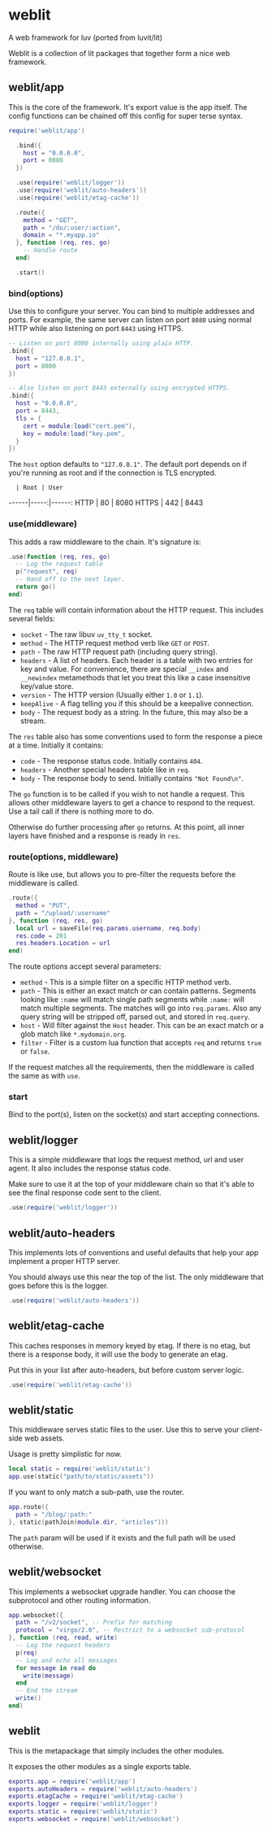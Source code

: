 # weblit

A web framework for luv (ported from luvit/lit)

Weblit is a collection of lit packages that together form a nice web framework.

## weblit/app

This is the core of the framework.  It's export value is the app itself.  The
config functions can be chained off this config for super terse syntax.

```lua
require('weblit/app')

  .bind({
    host = "0.0.0.0",
    port = 8080
  })

  .use(require('weblit/logger'))
  .use(require('weblit/auto-headers'))
  .use(require('weblit/etag-cache'))

  .route({
    method = "GET",
    path = "/do/:user/:action",
    domain = "*.myapp.io"
  }, function (req, res, go)
    -- Handle route
  end)

  .start()

```

### bind(options)

Use this to configure your server.  You can bind to multiple addresses and
ports. For example, the same server can listen on port `8080` using normal HTTP
while also listening on port `8443` using HTTPS.

```lua
-- Listen on port 8080 internally using plain HTTP.
.bind({
  host = "127.0.0.1",
  port = 8080
})

-- Also listen on port 8443 externally using encrypted HTTPS.
.bind({
  host = "0.0.0.0",
  port = 8443,
  tls = {
    cert = module:load("cert.pem"),
    key = module:load("key.pem",
  }
})
```

The `host` option defaults to `"127.0.0.1"`.  The default port depends on if
you're running as root and if the connection is TLS encrypted.

      | Root | User
------|-----:|------:
HTTP  | 80   | 8080
HTTPS | 442  | 8443


### use(middleware)

This adds a raw middleware to the chain.  It's signature is:

```lua
.use(function (req, res, go)
  -- Log the request table
  p("request", req)
  -- Hand off to the next layer.
  return go()
end)
```

The `req` table will contain information about the HTTP request.  This includes
several fields:

 - `socket` - The raw libuv `uv_tty_t` socket.
 - `method` - The HTTP request method verb like `GET` or `POST`.
 - `path` - The raw HTTP request path (including query string).
 - `headers` - A list of headers.  Each header is a table with two entries for
   key and value.  For convenience, there are special `__index` and
   `__newindex` metamethods that let you treat this like a case insensitive
   key/value store.
 - `version` - The HTTP version (Usually either `1.0` or `1.1`).
 - `keepAlive` - A flag telling you if this should be a keepalive connection.
 - `body` - The request body as a string.  In the future, this may also be a stream.

The `res` table also has some conventions used to form the response a piece at a
time.  Initially it contains:

 - `code` - The response status code. Initially contains `404`.
 - `headers` - Another special headers table like in `req`.
 - `body` - The response body to send. Initially contains `"Not Found\n"`.

The `go` function is to be called if you wish to not handle a request.  This
allows other middleware layers to get a chance to respond to the request.  Use a
tail call if there is nothing more to do.

Otherwise do further processing after `go` returns.  At this point, all inner
layers have finished and a response is ready in `res`.

### route(options, middleware)

Route is like use, but allows you to pre-filter the requests before the middleware
is called.

```lua
.route({
  method = "PUT",
  path = "/upload/:username"
}, function (req, res, go)
  local url = saveFile(req.params.username, req.body)
  res.code = 201
  res.headers.Location = url
end)
```

The route options accept several parameters:

 - `method` - This is a simple filter on a specific HTTP method verb.
 - `path` - This is either an exact match or can contain patterns.  Segments
   looking like `:name` will match single path segments while `:name:` will
   match multiple segments.  The matches will go into `req.params`.  Also any
   query string will be stripped off, parsed out, and stored in `req.query`.
 - `host` - Will filter against the `Host` header.  This can be an exact match
   or a glob match like `*.mydomain.org`.
 - `filter` - Filter is a custom lua function that accepts `req` and returns
   `true` or `false`.

If the request matches all the requirements, then the middleware is called the
same as with `use`.

### start

Bind to the port(s), listen on the socket(s) and start accepting connections.

## weblit/logger

This is a simple middleware that logs the request method, url and user agent.
It also includes the response status code.

Make sure to use it at the top of your middleware chain so that it's able to see
the final response code sent to the client.

```lua
.use(require('weblit/logger'))
```

## weblit/auto-headers

This implements lots of conventions and useful defaults that help your app
implement a proper HTTP server.

You should always use this near the top of the list.  The only middleware that
goes before this is the logger.


```lua
.use(require('weblit/auto-headers'))
```

## weblit/etag-cache

This caches responses in memory keyed by etag.  If there is no etag, but there
is a response body, it will use the body to generate an etag.

Put this in your list after auto-headers, but before custom server logic.

```lua
.use(require('weblit/etag-cache'))
```

## weblit/static

This middleware serves static files to the user.  Use this to serve your client-
side web assets.

Usage is pretty simplistic for now.

```lua
local static = require('weblit/static')
app.use(static("path/to/static/assets"))
```

If you want to only match a sub-path, use the router.

```lua
app.route({
  path = "/blog/:path:"
}, static(pathJoin(module.dir, "articles")))
```

The `path` param will be used if it exists and the full path will be used
otherwise.

## weblit/websocket

This implements a websocket upgrade handler.  You can choose the subprotocol and
other routing information.

```lua
app.websocket({
  path = "/v2/socket", -- Prefix for matching
  protocol = "virgo/2.0", -- Restrict to a websocket sub-protocol
}, function (req, read, write)
  -- Log the request headers
  p(req)
  -- Log and echo all messages
  for message in read do
    write(message)
  end
  -- End the stream
  write()
end)
```


## weblit

This is the metapackage that simply includes the other modules.

It exposes the other modules as a single exports table.

```lua
exports.app = require('weblit/app')
exports.autoHeaders = require('weblit/auto-headers')
exports.etagCache = require('weblit/etag-cache')
exports.logger = require('weblit/logger')
exports.static = require('weblit/static')
exports.websocket = require('weblit/websocket')
```
